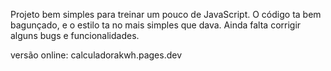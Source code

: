 Projeto bem simples para treinar um pouco de JavaScript.
O código ta bem bagunçado, e o estilo ta no mais simples que dava.
Ainda falta corrigir alguns bugs e funcionalidades.

versão online: calculadorakwh.pages.dev